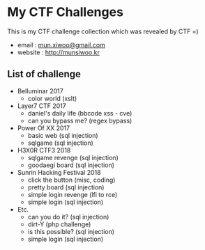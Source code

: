 #  My CTF Challenges
This is my CTF challenge collection which was revealed by CTF =)

* email : mun.xiwoo@gmail.com
*  website : <http://munsiwoo.kr>

## List of challenge
* Belluminar 2017
	* color world (xslt)
* Layer7 CTF 2017
	* daniel's daily life (bbcode xss - cve)
	* can you bypass me? (regex bypass)
* Power Of XX 2017
	* basic web (sql injection)
	* sqlgame (sql injection)
* H3X0R CTF3 2018
	* sqlgame revenge (sql injection)
	* goodaegi board (sql injection)
* Sunrin Hacking Festival 2018
	* click the button (misc, coding)
	* pretty board (sql injection)
	* simple login revenge (lfi to rce)
	* simple login (sql injection)
* Etc.
	* can you do it? (sql injection)
	* dirt-Y (php challenge)
	* is this possible? (sql injection)
	* simple login (sql injection)
